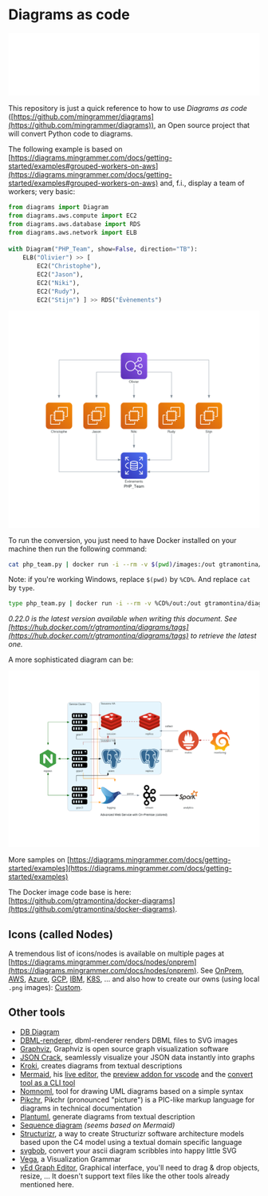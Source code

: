 # Diagrams as code

![Banner](./banner.svg)

This repository is just a quick reference to how to use *Diagrams as code* ([https://github.com/mingrammer/diagrams](https://github.com/mingrammer/diagrams)), an Open source project that will convert Python code to diagrams.

The following example is based on [https://diagrams.mingrammer.com/docs/getting-started/examples#grouped-workers-on-aws](https://diagrams.mingrammer.com/docs/getting-started/examples#grouped-workers-on-aws) and, f.i., display a team of workers; very basic:

```python
from diagrams import Diagram
from diagrams.aws.compute import EC2
from diagrams.aws.database import RDS
from diagrams.aws.network import ELB

with Diagram("PHP_Team", show=False, direction="TB"):
    ELB("Olivier") >> [
        EC2("Christophe"),
        EC2("Jason"),
        EC2("Niki"),
        EC2("Rudy"),
        EC2("Stijn") ] >> RDS("Évènements")
```

![PHP_Team](./images/php_team.png)

To run the conversion, you just need to have Docker installed on your machine then run the following command:

```bash
cat php_team.py | docker run -i --rm -v $(pwd)/images:/out gtramontina/diagrams:0.22.0
```

Note: if you're working Windows, replace `$(pwd)` by `%CD%`. And replace `cat` by `type`.

```bash
type php_team.py | docker run -i --rm -v %CD%/out:/out gtramontina/diagrams:0.22.0
```

*0.22.0 is the latest version available when writing this document. See [https://hub.docker.com/r/gtramontina/diagrams/tags](https://hub.docker.com/r/gtramontina/diagrams/tags) to retrieve the latest one.*

A more sophisticated diagram can be:

![Advanced Web Service with On-Premise (colored)](./images/advanced_web_service_with_on-premise_(colored).png)

More samples on [https://diagrams.mingrammer.com/docs/getting-started/examples](https://diagrams.mingrammer.com/docs/getting-started/examples)

The Docker image code base is here: [https://github.com/gtramontina/docker-diagrams](https://github.com/gtramontina/docker-diagrams).

## Icons (called Nodes)

A tremendous list of icons/nodes is available on multiple pages at [https://diagrams.mingrammer.com/docs/nodes/onprem](https://diagrams.mingrammer.com/docs/nodes/onprem). See [OnPrem](https://diagrams.mingrammer.com/docs/nodes/onprem), [AWS](https://diagrams.mingrammer.com/docs/nodes/aws), [Azure](https://diagrams.mingrammer.com/docs/nodes/azure), [GCP](https://diagrams.mingrammer.com/docs/nodes/gcp), [IBM](https://diagrams.mingrammer.com/docs/nodes/ibm), [K8S](https://diagrams.mingrammer.com/docs/nodes/k8s), ... and also how to create our owns (using local `.png` images): [Custom](https://diagrams.mingrammer.com/docs/nodes/custom).

## Other tools

* [DB Diagram](https://dbdiagram.io/home)
* [DBML-renderer](https://github.com/softwaretechnik-berlin/dbml-renderer), dbml-renderer renders DBML files to SVG images
* [Graphviz](https://www.graphviz.org/), Graphviz is open source graph visualization software
* [JSON Crack](https://jsoncrack.com/), seamlessly visualize your JSON data instantly into graphs
* [Kroki](https://kroki.io/), creates diagrams from textual descriptions
* [Mermaid](https://mermaid-js.github.io/mermaid/), his [live editor](https://mermaid.live/), the [preview addon for vscode](https://marketplace.visualstudio.com/items?itemName=vstirbu.vscode-mermaid-preview) and the [convert tool as a CLI tool](https://github.com/mermaid-js/mermaid-cli)
* [Nomnoml](https://www.nomnoml.com/), tool for drawing UML diagrams based on a simple syntax
* [Pikchr](https://pikchr.org/), Pikchr (pronounced "picture") is a PIC-like markup language for diagrams in technical documentation
* [Plantuml](https://github.com/plantuml/plantuml), generate diagrams from textual description
* [Sequence diagram](https://sequencediagram.org/) *(seems based on Mermaid)*
* [Structurizr](https://github.com/structurizr/dsl), a way to create Structurizr software architecture models based upon the C4 model using a textual domain specific language
* [svgbob](https://github.com/ivanceras/svgbob), convert your ascii diagram scribbles into happy little SVG
* [Vega](https://vega.github.io/vega/), a Visualization Grammar
* [yEd Graph Editor](https://www.yworks.com/products/yed), Graphical interface, you'll need to drag & drop objects, resize, ... It doesn't support text files like the other tools already mentioned here.
